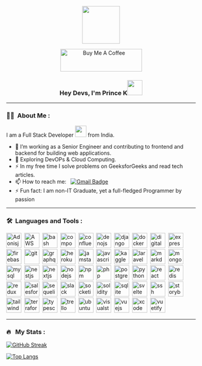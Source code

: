 <p align="center"><img src="https://media.giphy.com/media/EODoGfAJbvDolk2zZu/giphy-downsized-large.gif" width="100"/></p>
<!--
<p align="center">
<a href="https://www.linkedin.com/in/username"><img src="https://img.shields.io/badge/LinkedIn-blue?style=for-the-badge&logo=linkedin&logoColor=white" alt="LinkedIn Badge"></a>
</p>
-->
<p align="center"><a href="https://www.buymeacoffee.com/princek" target="_blank"><img src="https://cdn.buymeacoffee.com/buttons/v2/default-yellow.png" alt="Buy Me A Coffee" style="height: 60px !important;width: 217px !important;" ></a></p>
<!--
<p align="center"><img src="https://komarev.com/ghpvc/?username=princephpdev&style=flat-square&color=blue" alt=""></p>
-->

### <p align="center">Hey Devs, I'm Prince K<img src="https://media.giphy.com/media/hvRJCLFzcasrR4ia7z/giphy.gif" width="40"></p>

---

### :man_technologist: &nbsp;About Me :

I am a Full Stack Developer <img src="https://media.giphy.com/media/WUlplcMpOCEmTGBtBW/giphy.gif" width="30"> from India.

- 🔭 I’m working as a Senior Engineer and contributing to frontend and backend for building web applications.
- 🌱 Exploring DevOPs & Cloud Computing.
- ⚡ In my free time I solve problems on GeeksforGeeks and read tech articles.
- 📫 How to reach me: &nbsp; [![Gmail Badge](https://img.shields.io/badge/-princephpdev-red?style=flat&logo=Gmail&logoColor=white)](mailto:princephpdev@gmail.com)
- ⚡ Fun fact: I am non-IT Graduate, yet a full-fledged Programmer by passion

---

### 🛠 &nbsp;Languages and Tools :

<p>
<img src="https://cdn.jsdelivr.net/gh/devicons/devicon/icons/adonisjs/adonisjs-original.svg" title="Adonisjs" alt="Adonisjs" width="40" height="40"/>&nbsp;
<img src="https://cdn.jsdelivr.net/gh/devicons/devicon/icons/amazonwebservices/amazonwebservices-original.svg" title="AWS" alt="AWS" width="40" height="40"/>&nbsp;
<img src="https://cdn.jsdelivr.net/gh/devicons/devicon/icons/bash/bash-original.svg" title="bash" alt="bash" width="40" height="40"/>&nbsp;
<img src="https://cdn.jsdelivr.net/gh/devicons/devicon/icons/composer/composer-original.svg" title="composer" alt="composer" width="40" height="40"/>&nbsp;
<img src="https://cdn.jsdelivr.net/gh/devicons/devicon/icons/confluence/confluence-original.svg" title="confluence" alt="confluence" width="40" height="40"/>&nbsp;
<img src="https://cdn.jsdelivr.net/gh/devicons/devicon/icons/denojs/denojs-original.svg" title="denojs" alt="denojs" width="40" height="40"/>&nbsp;
<img src="https://cdn.jsdelivr.net/gh/devicons/devicon/icons/django/django-plain.svg" title="django" alt="django" width="40" height="40"/>&nbsp;
<img src="https://cdn.jsdelivr.net/gh/devicons/devicon/icons/docker/docker-original.svg" title="docker" alt="docker" width="40" height="40"/>&nbsp;
<img src="https://cdn.jsdelivr.net/gh/devicons/devicon/icons/digitalocean/digitalocean-original.svg" title="digitalocean" alt="digitalocean" width="40" height="40"/>&nbsp;          
<img src="https://cdn.jsdelivr.net/gh/devicons/devicon/icons/express/express-original.svg" title="express" alt="express" width="40" height="40"/>&nbsp;     
<img src="https://cdn.jsdelivr.net/gh/devicons/devicon/icons/firebase/firebase-plain.svg" title="firebase" alt="firebase" width="40" height="40"/>&nbsp;
<img src="https://cdn.jsdelivr.net/gh/devicons/devicon/icons/git/git-original.svg" title="git" alt="git" width="40" height="40"/>&nbsp;
<img src="https://cdn.jsdelivr.net/gh/devicons/devicon/icons/graphql/graphql-plain.svg" title="graphql" alt="graphql" width="40" height="40"/>&nbsp;   
<img src="https://cdn.jsdelivr.net/gh/devicons/devicon/icons/heroku/heroku-original.svg" title="heroku" alt="heroku" width="40" height="40"/>&nbsp;
<img src="https://cdn.jsdelivr.net/gh/devicons/devicon/icons/jamstack/jamstack-original.svg" title="jamstack" alt="jamstack" width="40" height="40"/>&nbsp;
<img src="https://cdn.jsdelivr.net/gh/devicons/devicon/icons/javascript/javascript-original.svg" title="javascript" alt="javascript" width="40" height="40"/>&nbsp;
<img src="https://cdn.jsdelivr.net/gh/devicons/devicon/icons/kaggle/kaggle-original.svg" title="kaggle" alt="kaggle" width="40" height="40"/>&nbsp;         
<img src="https://cdn.jsdelivr.net/gh/devicons/devicon/icons/laravel/laravel-plain.svg" title="laravel" alt="laravel" width="40" height="40"/>&nbsp;      
<img src="https://cdn.jsdelivr.net/gh/devicons/devicon/icons/markdown/markdown-original.svg" title="markdown" alt="markdown" width="40" height="40"/>&nbsp; 
<img src="https://cdn.jsdelivr.net/gh/devicons/devicon/icons/mongodb/mongodb-original.svg" title="mongodb" alt="mongodb" width="40" height="40"/>&nbsp;
<img src="https://cdn.jsdelivr.net/gh/devicons/devicon/icons/mysql/mysql-original.svg" title="mysql" alt="mysql" width="40" height="40"/>&nbsp;
<img src="https://cdn.jsdelivr.net/gh/devicons/devicon/icons/nestjs/nestjs-plain.svg" title="nestjs" alt="nestjs" width="40" height="40"/>&nbsp;
<img src="https://cdn.jsdelivr.net/gh/devicons/devicon/icons/nextjs/nextjs-original.svg" title="nextjs" alt="nextjs" width="40" height="40"/>&nbsp;
<img src="https://cdn.jsdelivr.net/gh/devicons/devicon/icons/nodejs/nodejs-original.svg" title="nodejs" alt="nodejs" width="40" height="40"/>&nbsp;
<img src="https://cdn.jsdelivr.net/gh/devicons/devicon/icons/npm/npm-original-wordmark.svg" title="npm" alt="npm" width="40" height="40"/>&nbsp;
<img src="https://cdn.jsdelivr.net/gh/devicons/devicon/icons/php/php-original.svg" title="php" alt="php" width="40" height="40" />&nbsp;
<img src="https://cdn.jsdelivr.net/gh/devicons/devicon/icons/postgresql/postgresql-original.svg" title="postgresql" alt="postgresql" width="40" height="40" />&nbsp;
<img src="https://cdn.jsdelivr.net/gh/devicons/devicon/icons/python/python-original.svg" title="python" alt="python" width="40" height="40" />&nbsp;
<img src="https://cdn.jsdelivr.net/gh/devicons/devicon/icons/react/react-original.svg" title="react" alt="react" width="40" height="40" />&nbsp;
<img src="https://cdn.jsdelivr.net/gh/devicons/devicon/icons/redis/redis-original.svg" title="redis" alt="redis" width="40" height="40" />&nbsp;
<img src="https://cdn.jsdelivr.net/gh/devicons/devicon/icons/redux/redux-original.svg" title="redux" alt="redux" width="40" height="40" />&nbsp;
<img src="https://cdn.jsdelivr.net/gh/devicons/devicon/icons/salesforce/salesforce-original.svg" title="salesforce" alt="salesforce" width="40" height="40" />&nbsp;
<img src="https://cdn.jsdelivr.net/gh/devicons/devicon/icons/sequelize/sequelize-original.svg" title="sequelize" alt="sequelize" width="40" height="40" />&nbsp;
<img src="https://cdn.jsdelivr.net/gh/devicons/devicon/icons/slack/slack-original.svg" title="slack" alt="slack" width="40" height="40" />&nbsp;
<img src="https://cdn.jsdelivr.net/gh/devicons/devicon/icons/socketio/socketio-original.svg" title="socketio" alt="socketio" width="40" height="40" />&nbsp;
<img src="https://cdn.jsdelivr.net/gh/devicons/devicon/icons/solidity/solidity-original.svg" title="solidity" alt="solidity" width="40" height="40" />&nbsp;
<img src="https://cdn.jsdelivr.net/gh/devicons/devicon/icons/sqlite/sqlite-original.svg" title="sqlite" alt="sqlite" width="40" height="40" />&nbsp;
<img src="https://cdn.jsdelivr.net/gh/devicons/devicon/icons/svelte/svelte-original.svg" title="svelte" alt="svelte" width="40" height="40" />&nbsp;
<img src="https://cdn.jsdelivr.net/gh/devicons/devicon/icons/ssh/ssh-original-wordmark.svg" title="ssh" alt="ssh" width="40" height="40" />&nbsp;
<img src="https://cdn.jsdelivr.net/gh/devicons/devicon/icons/storybook/storybook-plain.svg" title="storybook" alt="storybook" width="40" height="40" />&nbsp;
<img src="https://cdn.jsdelivr.net/gh/devicons/devicon/icons/tailwindcss/tailwindcss-plain.svg" title="tailwindcss" alt="tailwindcss" width="40" height="40" />&nbsp;
<img src="https://cdn.jsdelivr.net/gh/devicons/devicon/icons/terraform/terraform-original.svg" title="terraform" alt="terraform" width="40" height="40" />&nbsp;
<img src="https://cdn.jsdelivr.net/gh/devicons/devicon/icons/typescript/typescript-original.svg" title="typescript" alt="typescript" width="40" height="40" />&nbsp;
<img src="https://cdn.jsdelivr.net/gh/devicons/devicon/icons/trello/trello-plain.svg" title="trello" alt="trello" width="40" height="40" />&nbsp;
<img src="https://cdn.jsdelivr.net/gh/devicons/devicon/icons/ubuntu/ubuntu-plain.svg" title="ubuntu" alt="ubuntu" width="40" height="40" />&nbsp;
<img src="https://cdn.jsdelivr.net/gh/devicons/devicon/icons/visualstudio/visualstudio-plain.svg" title="visualstudio" alt="visualstudio" width="40" height="40" />&nbsp;
<img src="https://cdn.jsdelivr.net/gh/devicons/devicon/icons/vuejs/vuejs-original.svg" title="vuejs" alt="vuejs" width="40" height="40" />&nbsp;
<img src="https://cdn.jsdelivr.net/gh/devicons/devicon/icons/xcode/xcode-original.svg" title="xcode" alt="xcode" width="40" height="40" />&nbsp;
<img src="https://cdn.jsdelivr.net/gh/devicons/devicon/icons/vuetify/vuetify-original.svg" title="vuetify" alt="vuetify" width="40" height="40" />&nbsp;
</p>

---

### 🔥 &nbsp; My Stats :
[![GitHub Streak](https://github-readme-streak-stats.herokuapp.com?user=princephpdev&theme=swift)](https://git.io/streak-stats)

[![Top Langs](https://github-readme-stats.vercel.app/api/top-langs/?username=princephpdev&layout=compact&theme=swift)](https://github.com/anuraghazra/github-readme-stats)

